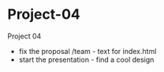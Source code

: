 # Project-04
Project 04



<ul>

<li> fix the proposal /team - text for index.html
<li> start the presentation - find a cool design
</ul>
